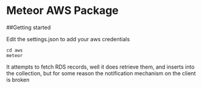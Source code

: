 # Meteor AWS Package

##Getting started

Edit the settings.json to add your aws credentials

```
cd aws
meteor
```

It attempts to fetch RDS records, well it does retrieve them, and inserts into the collection, but for some reason the notification mechanism on the client is broken
